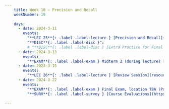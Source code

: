 ```yaml
---
    title: Week 10 – Precision and Recall
    weekNumber: 10
    
    days:
      - date: 2024-3-11
        events:
          "**LEC 25**{: .label .label-lecture } [Precision and Recall](resources/lecture/lec25.pdf) [✏️](resources/lecture/lec25-marked.pdf) ":
          "**DISC**{: .label .label-disc }":
          # "**DISC**{: .label .label-disc } [Extra Practice for Final Part 1](resources/exams/extra_practice_part1.pdf)":
      - date: 2024-3-13
        events:
          "**EXAM**{: .label .label-exam } Midterm 2 (during lecture) [Mock Midterm](resources/lecture/mockmidterm2.pdf) [Mock Midterm Solution](resources/exams/mockmidterm2sol.pdf)" :
      - date: 2023-3-15
        events:
          "**LEC 26**{: .label .label-lecture } [Review Session](resources/exams/extra_practice_part1_solutions.pdf) ":
      - date: 2024-3-22
        events:
          "**EXAM**{: .label .label-exam } Final Exam, location TBA (Part 1 at 11:30am, Part 2 at 1:00pm) [🪑](resources/exams/seating_final.pdf) [📝](resources/exams/reference_final1.pdf)":
          "**SURV**{: .label .label-survey } [Course Evaluations](https://academicaffairs.ucsd.edu/Modules/Evals?e11210304)":

---
```

